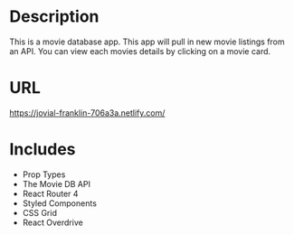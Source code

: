 # Description

This is a movie database app. This app will pull in new movie listings from an API. You can view each movies details by clicking on a movie card.

# URL

https://jovial-franklin-706a3a.netlify.com/

# Includes

- Prop Types
- The Movie DB API
- React Router 4
- Styled Components
- CSS Grid
- React Overdrive
